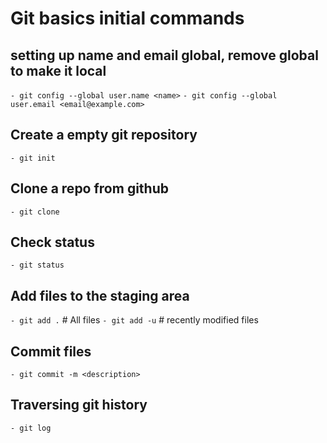 # Git basics initial commands

## setting up name and email global, remove global to make it local

`- git config --global user.name <name>`
`- git config --global user.email <email@example.com>`

## Create a empty git repository

`- git init`

## Clone a repo from github

`- git clone` 

## Check status

`- git status`

## Add files to the staging area

`- git add .`	    # All files
`- git add -u` 	# recently modified files

## Commit files

`- git commit -m <description>`

## Traversing git history

`- git log`

